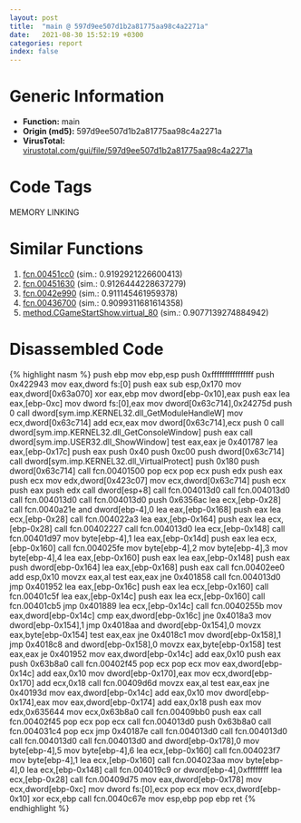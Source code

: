```yaml
---
layout: post
title:  "main @ 597d9ee507d1b2a81775aa98c4a2271a"
date:   2021-08-30 15:52:19 +0300
categories: report
index: false
---
```


# Generic Information
- **Function:** main
- **Origin (md5):** 597d9ee507d1b2a81775aa98c4a2271a
- **VirusTotal:** [virustotal.com/gui/file/597d9ee507d1b2a81775aa98c4a2271a][virustotal_ref]

# Code Tags
<span class="tag" id="MEMORY">MEMORY</span>
<span class="tag" id="LINKING">LINKING</span>


# Similar Functions

1. [fcn.00451cc0][similar_1_ref] (sim.: 0.9192921226600413)
2. [fcn.00451630][similar_2_ref] (sim.: 0.9126444228637279)
3. [fcn.0042e990][similar_3_ref] (sim.: 0.911145461959378)
4. [fcn.00436700][similar_4_ref] (sim.: 0.9099311681614358)
5. [method.CGameStartShow.virtual\_80][similar_5_ref] (sim.: 0.9077139274884942)


# Disassembled Code

{% highlight nasm %}
push ebp
mov ebp,esp
push 0xffffffffffffffff
push 0x422943
mov eax,dword fs:[0]
push eax
sub esp,0x170
mov eax,dword[0x63a070]
xor eax,ebp
mov dword[ebp-0x10],eax
push eax
lea eax,[ebp-0xc]
mov dword fs:[0],eax
mov dword[0x63c714],0x24275d
push 0
call dword[sym.imp.KERNEL32.dll_GetModuleHandleW]
mov ecx,dword[0x63c714]
add ecx,eax
mov dword[0x63c714],ecx
push 0
call dword[sym.imp.KERNEL32.dll_GetConsoleWindow]
push eax
call dword[sym.imp.USER32.dll_ShowWindow]
test eax,eax
je 0x401787
lea eax,[ebp-0x17c]
push eax
push 0x40
push 0xc00
push dword[0x63c714]
call dword[sym.imp.KERNEL32.dll_VirtualProtect]
push 0x180
push dword[0x63c714]
call fcn.00401500
pop ecx
pop ecx
push edx
push eax
push ecx
mov edx,dword[0x423c07]
mov ecx,dword[0x63c714]
push ecx
push eax
push edx
call dword[esp+8]
call fcn.004013d0
call fcn.004013d0
call fcn.004013d0
call fcn.004013d0
push 0x6356ac
lea ecx,[ebp-0x28]
call fcn.0040a21e
and dword[ebp-4],0
lea eax,[ebp-0x168]
push eax
lea ecx,[ebp-0x28]
call fcn.004022a3
lea eax,[ebp-0x164]
push eax
lea ecx,[ebp-0x28]
call fcn.00402227
call fcn.004013d0
lea ecx,[ebp-0x148]
call fcn.00401d97
mov byte[ebp-4],1
lea eax,[ebp-0x14d]
push eax
lea ecx,[ebp-0x160]
call fcn.004025fe
mov byte[ebp-4],2
mov byte[ebp-4],3
mov byte[ebp-4],4
lea eax,[ebp-0x160]
push eax
lea eax,[ebp-0x148]
push eax
push dword[ebp-0x164]
lea eax,[ebp-0x168]
push eax
call fcn.00402ee0
add esp,0x10
movzx eax,al
test eax,eax
jne 0x401858
call fcn.004013d0
jmp 0x401952
lea eax,[ebp-0x16c]
push eax
lea ecx,[ebp-0x160]
call fcn.00401c5f
lea eax,[ebp-0x14c]
push eax
lea ecx,[ebp-0x160]
call fcn.00401cb5
jmp 0x401889
lea ecx,[ebp-0x14c]
call fcn.0040255b
mov eax,dword[ebp-0x14c]
cmp eax,dword[ebp-0x16c]
jne 0x4018a3
mov dword[ebp-0x154],1
jmp 0x4018aa
and dword[ebp-0x154],0
movzx eax,byte[ebp-0x154]
test eax,eax
jne 0x4018c1
mov dword[ebp-0x158],1
jmp 0x4018c8
and dword[ebp-0x158],0
movzx eax,byte[ebp-0x158]
test eax,eax
je 0x401952
mov eax,dword[ebp-0x14c]
add eax,0x10
push eax
push 0x63b8a0
call fcn.00402f45
pop ecx
pop ecx
mov eax,dword[ebp-0x14c]
add eax,0x10
mov dword[ebp-0x170],eax
mov ecx,dword[ebp-0x170]
add ecx,0x18
call fcn.00409d6d
movzx eax,al
test eax,eax
jne 0x40193d
mov eax,dword[ebp-0x14c]
add eax,0x10
mov dword[ebp-0x174],eax
mov eax,dword[ebp-0x174]
add eax,0x18
push eax
mov edx,0x635644
mov ecx,0x63b8a0
call fcn.00409bb0
push eax
call fcn.00402f45
pop ecx
pop ecx
call fcn.004013d0
push 0x63b8a0
call fcn.004031c4
pop ecx
jmp 0x40187e
call fcn.004013d0
call fcn.004013d0
call fcn.004013d0
call fcn.004013d0
and dword[ebp-0x178],0
mov byte[ebp-4],5
mov byte[ebp-4],6
lea ecx,[ebp-0x160]
call fcn.004023f7
mov byte[ebp-4],1
lea ecx,[ebp-0x160]
call fcn.004023aa
mov byte[ebp-4],0
lea ecx,[ebp-0x148]
call fcn.004019c9
or dword[ebp-4],0xffffffff
lea ecx,[ebp-0x28]
call fcn.00409d75
mov eax,dword[ebp-0x178]
mov ecx,dword[ebp-0xc]
mov dword fs:[0],ecx
pop ecx
mov ecx,dword[ebp-0x10]
xor ecx,ebp
call fcn.0040c67e
mov esp,ebp
pop ebp
ret
{% endhighlight %}


[similar_1_ref]: /report/fcn.00451cc0@c60344b51fa39a329b92557d24ff7670
[similar_2_ref]: /report/fcn.00451630@279a61b1e76da49531f1f16fd1102a2d
[similar_3_ref]: /report/fcn.0042e990@279a61b1e76da49531f1f16fd1102a2d
[similar_4_ref]: /report/fcn.00436700@279a61b1e76da49531f1f16fd1102a2d
[similar_5_ref]: /report/method.CGameStartShow.virtual_80@c60344b51fa39a329b92557d24ff7670
[virustotal_ref]: https://www.virustotal.com/gui/file/597d9ee507d1b2a81775aa98c4a2271a